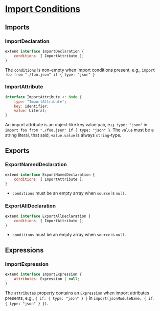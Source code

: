 # [Import Conditions][proposal-import-conditions]

## Imports

### ImportDeclaration

```js
extend interface ImportDeclaration {
    conditions: [ ImportAttribute ];
}
```

The `conditions` is non-empty when import conditions present, e.g., `import foo from "./foo.json" if { type: "json" }`

### ImportAttribute

```js
interface ImportAttribute <: Node {
    type: "ImportAttribute";
    key: Identifier;
    value: Literal;
}
```

An import attribute is an object-like key value pair, e.g. `type: "json"` in `import foo from "./foo.json" if { type: "json" }`. The `value` must be a string literal, that said, `value.value` is always `string`-type.

## Exports

### ExportNamedDeclaration

```js
extend interface ExportNamedDeclaration {
    conditions: [ ImportAttribute ];
}
```
- `conditions` must be an empty array when `source` is `null`.

### ExportAllDeclaration

```js
extend interface ExportAllDeclaration {
    conditions: [ ImportAttribute ];
}
```
- `conditions` must be an empty array when `source` is `null`.

## Expressions

### ImportExpression

```js
extend interface ImportExpression {
    attributes: Expression | null;
}
```

The `attributes` property contains an `Expression` when import attributes presents, e.g., `{ if: { type: "json" } }` in `import(jsonModuleName, { if: { type: "json" } })`.

[proposal-import-conditions]: https://github.com/tc39/proposal-import-conditions

